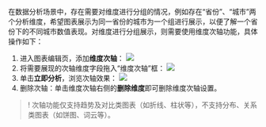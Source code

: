 在数据分析场景中，存在需要对维度进行分组的情况，例如存在“省份”、“城市”两个分析维度，希望图表展示为同一省份的城市为一个组进行展示，以便了解一个省份下的不同城市数值表现。对维度进行分组展示，则需要使用维度次轴功能，具体操作如下：

1. 进入图表编辑页，添加**维度次轴**：
![](https://qcloudimg.tencent-cloud.cn/raw/fc5f3b051c66d0a334fdc756737df172.png)
2. 将需要展现的次轴维度字段拖入“维度次轴”框：
![](https://qcloudimg.tencent-cloud.cn/raw/dd388a28bfa52de67b0603a5972984e3.png)
3. 单击**立即分析**，浏览次轴效果：
![](https://qcloudimg.tencent-cloud.cn/raw/256798c80c79deca9443f300a11d6ff8.png)
4. 删除次轴：单击维度次轴右侧的**删除维度**即可删除维度次轴设置。

>! 次轴功能仅支持趋势及对比类图表（如折线、柱状等），不支持分布、关系类图表（如饼图、词云等）。
